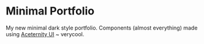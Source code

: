 # Minimal Portfolio

My new minimal dark style portfolio. Components (almost everything) made using [Aceternity UI](https://ui.aceternity.com/) ~ verycool.

